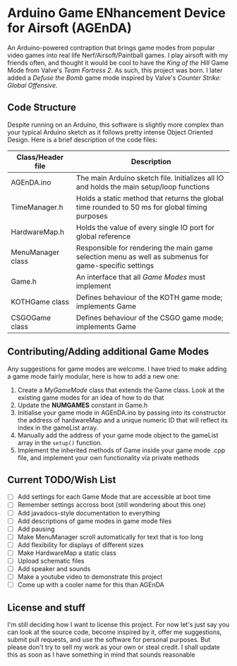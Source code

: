 # Arduino Game ENhancement Device for Airsoft (AGEnDA)

An Arduino-powered contraption that brings game modes from popular video games into real life Nerf/Airsoft/Paintball games. I play airsoft with my friends often, and thought it would be cool to have the _King of the Hill_ Game Mode from Valve's _Team Fortress 2_. As such, this project was born. I later added a _Defuse the Bomb_ game mode inspired by Valve's _Counter Strike: Global Offensive_.

## Code Structure

Despite running on an Arduino, this software is slightly more complex than your typical Arduino sketch as it follows pretty intense Object Oriented Design. Here is a brief description of the code files:

Class/Header file |Description
------------------|-----------
AGEnDA.ino        | The main Arduino sketch file. Initializes all IO and holds the main setup/loop functions
TimeManager.h     | Holds a static method that returns the global time rounded to 50 ms for global timing purposes
HardwareMap.h     | Holds the value of every single IO port for global reference
MenuManager class | Responsible for rendering the main game selection menu as well as submenus for game-specific settings
Game.h            | An interface that all _Game Modes_ must implement
KOTHGame class    | Defines behaviour of the KOTH game mode; implements Game
CSGOGame class    | Defines behaviour of the CSGO game mode; implements Game


## Contributing/Adding additional Game Modes

Any suggestions for game modes are welcome. I have tried to make adding a game mode fairly modular, here is how to add a new one:
1) Create a _MyGameMode_ class that extends the Game class. Look at the existing game modes for an idea of how to do that
2) Update the __NUMGAMES__ constant in Game.h
3) Initialise your game mode in AGEnDA.ino by passing into its constructor the address of hardwareMap and a unique numeric ID that will reflect its index in the gameList array.
4) Manually add the address of your game mode object to the gameList array in the `setup()` function.
5) Implement the inherited methods of Game inside your game mode .cpp file, and implement your own functionality via private methods

## Current TODO/Wish List
- [ ] Add settings for each Game Mode that are accessible at boot time
- [ ] Remember settings accross boot (still wondering about this one)
- [ ] Add javadocs-style documentation to everything
- [ ] Add descriptions of game modes in game mode files
- [ ] Add pausing
- [ ] Make MenuManager scroll automatically for text that is too long
- [ ] Add flexibility for displays of different sizes
- [ ] Make HardwareMap a static class
- [ ] Upload schematic files
- [ ] Add speaker and sounds
- [ ] Make a youtube video to demonstrate this project
- [ ] Come up with a cooler name for this than AGEnDA

## License and stuff
I'm still deciding how I want to license this project. For now let's just say you can look at the source code, become inspired by it, offer me suggestions, submit pull requests, and use the software for personal purposes. But please don't try to sell my work as your own or steal credit. I shall update this as soon as I have something in mind that sounds reasonable
